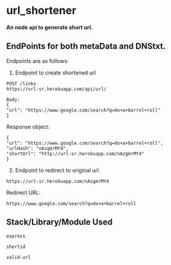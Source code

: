 
# url_shortener

**An node api to generate short url.**

## EndPoints for both metaData and DNStxt.

Endpoints are as follows:

1. Endpoint to create shortened url

```
POST /links
https://url-sr.herokuapp.com/api/url/

Body:
{
"url": "https://www.google.com/search?q=do+a+barrel+roll"
}

```

Response object:
```
{
"url": "https://www.google.com/search?q=do+a+barrel+roll",
"urlHash": "nAzgmrMY4",
"shortUrl": "http://url-sr.herokuapp.com/nAzgmrMY4"
}
```

2. Endpoint to redirect to original url

```
https://url-sr.herokuapp.com/nAzgmrMY4

```
Redirect URL:
```
https://www.google.com/search?q=do+a+barrel+roll
```

## Stack/Library/Module Used

```
express
```

```
shortid
```

```
valid-url
```

